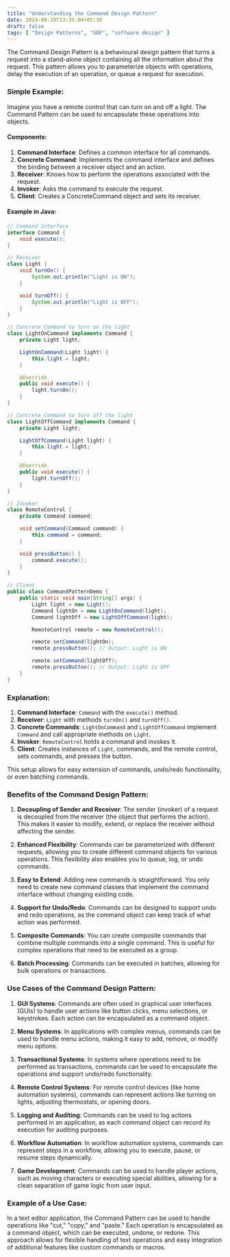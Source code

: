 ```yaml
---
title: "Understanding the Command Design Pattern"
date: 2024-08-10T13:35:04+05:30
draft: false
tags: [ "Design Patterns", "GOF", "software design" ]
---
```


The Command Design Pattern is a behavioural design pattern that turns a request into a stand-alone object containing all the information about the request. This pattern allows you to parameterize objects with operations, delay the execution of an operation, or queue a request for execution.

### Simple Example:

Imagine you have a remote control that can turn on and off a light. The Command Pattern can be used to encapsulate these operations into objects.

#### Components:

1. **Command Interface**: Defines a common interface for all commands.
2. **Concrete Command**: Implements the command interface and defines the binding between a receiver object and an action.
3. **Receiver**: Knows how to perform the operations associated with the request.
4. **Invoker**: Asks the command to execute the request.
5. **Client**: Creates a ConcreteCommand object and sets its receiver.

#### Example in Java:

```java
// Command Interface
interface Command {
    void execute();
}

// Receiver
class Light {
    void turnOn() {
        System.out.println("Light is ON");
    }

    void turnOff() {
        System.out.println("Light is OFF");
    }
}

// Concrete Command to turn on the light
class LightOnCommand implements Command {
    private Light light;

    LightOnCommand(Light light) {
        this.light = light;
    }

    @Override
    public void execute() {
        light.turnOn();
    }
}

// Concrete Command to turn off the light
class LightOffCommand implements Command {
    private Light light;

    LightOffCommand(Light light) {
        this.light = light;
    }

    @Override
    public void execute() {
        light.turnOff();
    }
}

// Invoker
class RemoteControl {
    private Command command;

    void setCommand(Command command) {
        this.command = command;
    }

    void pressButton() {
        command.execute();
    }
}

// Client
public class CommandPatternDemo {
    public static void main(String[] args) {
        Light light = new Light();
        Command lightOn = new LightOnCommand(light);
        Command lightOff = new LightOffCommand(light);

        RemoteControl remote = new RemoteControl();

        remote.setCommand(lightOn);
        remote.pressButton(); // Output: Light is ON

        remote.setCommand(lightOff);
        remote.pressButton(); // Output: Light is OFF
    }
}
```

### Explanation:

1. **Command Interface**: `Command` with the `execute()` method.
2. **Receiver**: `Light` with methods `turnOn()` and `turnOff()`.
3. **Concrete Commands**: `LightOnCommand` and `LightOffCommand` implement `Command` and call appropriate methods on `Light`.
4. **Invoker**: `RemoteControl` holds a command and invokes it.
5. **Client**: Creates instances of `Light`, commands, and the remote control, sets commands, and presses the button.

This setup allows for easy extension of commands, undo/redo functionality, or even batching commands.

### Benefits of the Command Design Pattern:

1. **Decoupling of Sender and Receiver**: The sender (invoker) of a request is decoupled from the receiver (the object that performs the action). This makes it easier to modify, extend, or replace the receiver without affecting the sender.

2. **Enhanced Flexibility**: Commands can be parameterized with different requests, allowing you to create different command objects for various operations. This flexibility also enables you to queue, log, or undo commands.

3. **Easy to Extend**: Adding new commands is straightforward. You only need to create new command classes that implement the command interface without changing existing code.

4. **Support for Undo/Redo**: Commands can be designed to support undo and redo operations, as the command object can keep track of what action was performed.

5. **Composite Commands**: You can create composite commands that combine multiple commands into a single command. This is useful for complex operations that need to be executed as a group.

6. **Batch Processing**: Commands can be executed in batches, allowing for bulk operations or transactions.

### Use Cases of the Command Design Pattern:

1. **GUI Systems**: Commands are often used in graphical user interfaces (GUIs) to handle user actions like button clicks, menu selections, or keystrokes. Each action can be encapsulated as a command object.

2. **Menu Systems**: In applications with complex menus, commands can be used to handle menu actions, making it easy to add, remove, or modify menu options.

3. **Transactional Systems**: In systems where operations need to be performed as transactions, commands can be used to encapsulate the operations and support undo/redo functionality.

4. **Remote Control Systems**: For remote control devices (like home automation systems), commands can represent actions like turning on lights, adjusting thermostats, or opening doors.

5. **Logging and Auditing**: Commands can be used to log actions performed in an application, as each command object can record its execution for auditing purposes.

6. **Workflow Automation**: In workflow automation systems, commands can represent steps in a workflow, allowing you to execute, pause, or resume steps dynamically.

7. **Game Development**: Commands can be used to handle player actions, such as moving characters or executing special abilities, allowing for a clean separation of game logic from user input.

### Example of a Use Case:

In a text editor application, the Command Pattern can be used to handle operations like "cut," "copy," and "paste." Each operation is encapsulated as a command object, which can be executed, undone, or redone. This approach allows for flexible handling of text operations and easy integration of additional features like custom commands or macros.
